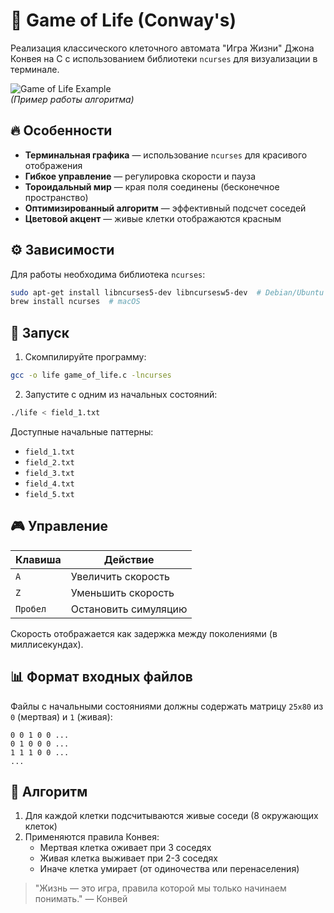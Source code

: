 # 🧬 Game of Life (Conway's)

Реализация классического клеточного автомата "Игра Жизни" Джона Конвея на C с использованием библиотеки `ncurses` для визуализации в терминале.

![Game of Life Example](https://upload.wikimedia.org/wikipedia/ru/3/3e/Game_of_life_animated_glider.gif)  
*(Пример работы алгоритма)*

## 🔥 Особенности

- **Терминальная графика** — использование `ncurses` для красивого отображения
- **Гибкое управление** — регулировка скорости и пауза
- **Тороидальный мир** — края поля соединены (бесконечное пространство)
- **Оптимизированный алгоритм** — эффективный подсчет соседей
- **Цветовой акцент** — живые клетки отображаются красным

## ⚙️ Зависимости

Для работы необходима библиотека `ncurses`:

```bash
sudo apt-get install libncurses5-dev libncursesw5-dev  # Debian/Ubuntu
brew install ncurses  # macOS
```

## 🚀 Запуск

1. Скомпилируйте программу:

```bash
gcc -o life game_of_life.c -lncurses
```

2. Запустите с одним из начальных состояний:

```bash
./life < field_1.txt 
```

Доступные начальные паттерны:
- `field_1.txt `
- `field_2.txt ` 
- `field_3.txt `
- `field_4.txt ` 
- `field_5.txt ` 

## 🎮 Управление

| Клавиша | Действие                |
|---------|-------------------------|
| `A`     | Увеличить скорость      |
| `Z`     | Уменьшить скорость      |
| `Пробел`| Остановить симуляцию    |

Скорость отображается как задержка между поколениями (в миллисекундах).

## 📊 Формат входных файлов

Файлы с начальными состояниями должны содержать матрицу `25x80` из `0` (мертвая) и `1` (живая):

```
0 0 1 0 0 ...
0 1 0 0 0 ...
1 1 1 0 0 ...
...
```

## 🧠 Алгоритм

1. Для каждой клетки подсчитываются живые соседи (8 окружающих клеток)
2. Применяются правила Конвея:
   - Мертвая клетка оживает при 3 соседях
   - Живая клетка выживает при 2-3 соседях
   - Иначе клетка умирает (от одиночества или перенаселения)

> "Жизнь — это игра, правила которой мы только начинаем понимать." — Конвей